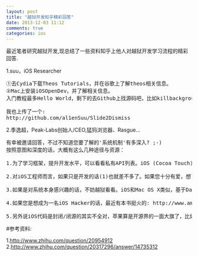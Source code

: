 ```yaml
---
layout: post
title: "越狱开发知乎精彩回答"
date: 2013-12-03 11:12
comments: true
categories: ios
---
```


最近笔者研究越狱开发,现总结了一些资料知乎上他人对越狱开发学习流程的精彩回答.

1.suu，iOS Researcher
<pre>
①去Cydia下载Theos Tutorials，并在谷歌上了解theos相关信息。
②Mac上安装iOSOpenDev，并了解相关信息。
入门教程最多Hello World，剩下的去Github上找源码吧，比如killbackgrounds

我也上传了一个:
http://github.com/al1enSuu/Slide2Dismiss
</pre>

2.季逸超，Peak-Labs创始人/CEO,猛犸浏览器、Rasgue…

<pre>
有幸被邀请回答，不过不知道您要了解的'系统机制'有多深入? ;-)
按照意图和深度的话，大概有这么几种途径与资源：

1.为了学习框架，提升开发水平，可以看看私有API列表。iOS (Cocoa Touch)的各私有API都可以通过runtime查看获得，您可以自己写个method browser。如果觉得麻烦的话可以到Github看现成的，我收藏了俩: https://github.com/kennytm/iphone-private-frameworks 和 https://github.com/nst/iOS-Runtime-Headers ，但还是推荐自己来实时获取，因为iOS在更新，API也在更新。在App Store产品中使用私有API是违反苹果规定的，所以能不用这些API而实现一些功能是iOS工程师水平的体现。

2.对iOS工程师而言，如果只是开发的话(1)也就差不多了。如果您十分有爱，想了解API以下的东西的话，依然可以利用Obj-C的runtime。可以在这里看到 http://opensource.apple.com/source/objc4/objc4-493.11/runtime/ ，尤其是objc-runtime.m，这里提供了很多学习用的"工具"。比如经典的method_exchangeImplementations()，您可以用它研究很多黑箱过程的来龙去脉。值得一提的是，这种技巧(method swizzling)是合法的,可以在App Store 中使用! 苹果曾给使用了相关技巧的开发者发过邮件，表示出于安全性和稳定性最好不再使用，但没有禁止。

3.如果是对系统本身感兴趣的话，不妨越狱看看。iOS和Mac OS X类似，基于Darwin，是一种UNIX系统。越狱后你就有了root权，可以安装个Terminal，装gcc都没问题的哈哈~ 接下来就像您研究Linux那样摆弄就好了。对于开发者来说，有了root权也就可以写一些system tweak或全局的代码，自然也可以用来深入了解系统、原生app等。这方面我很久没折腾了，所以不敢瞎说。

4.如果您是想成为一名iOS Hacker的话，最近有本书挺火的: http://www.amazon.com/iOS-Hackers-Handbook-Charlie-Miller/ 我没空看不知道咋样，但作者很神。另外现在iOS越狱界也有了自己的大会，可以看看“越狱梦之队”的演讲和文档: http://absinthejailbreak.com/dream-team-presentation-at-hitbsecconf-videos/ 。如果您还是没有满足的话，可以看看从硬件入手的逆向工程和调试，分享一个我收藏的宝贝: http://wenku.baidu.com/view/dae22c30eefdc8d376ee32c9.html

5.另外说iOS代码是封闭/闭源的其实不全对，苹果算是开源界的一面大旗了，比如WebKit。iOS的组成部分也一样是开源的，可以在官网 http://opensource.apple.com/ 看到，最新的iOS 5.1.1在这: http://opensource.apple.com/release/ios-511/ 。但是如您所见，这里并没有iOS操作系统的代码，而是一些库和编译器、调试器...其中JavaScriptCore和WebCore很有用，这两者是WebKit的基础，可以说WebKit是iOS最重要的组成之一，截止iOS 5 (6我还没下呢=___=)，所有多于一行文字的控件其实都是WebKit标准的(不可思议吧?!)。很多iOS的Hack都是从这里开始的。说到WebKit,之前Comex大神的Spirit越狱(那个"Slide to Jailbreak")就是利用Safari->WebKit->PDF Engine->TIFF字体的漏洞实现了代码注入！所以每一个系统组件都可能是iOS逆向/Hack的突破口！
</pre>

#参考资料:

1.http://www.zhihu.com/question/20954912 
2.http://www.zhihu.com/question/20317296/answer/14735312